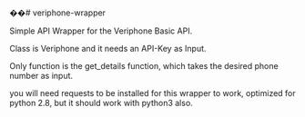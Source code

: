 ��#   v e r i p h o n e - w r a p p e r  

Simple API Wrapper for the Veriphone Basic API.

Class is Veriphone and it needs an API-Key as Input.

Only function is the get_details function, which takes the desired phone number as input.

you will need requests to be installed for this wrapper to work, optimized for python 2.8, but it should work with python3 also.
